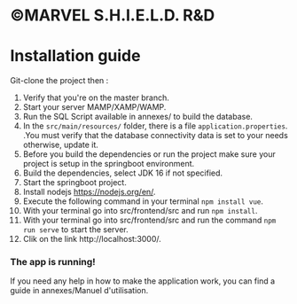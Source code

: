 # ©MARVEL S.H.I.E.L.D. R&D

# Installation guide

Git-clone the project then :

1. Verify that you're on the master branch.
2. Start your server MAMP/XAMP/WAMP.
3. Run the SQL Script available in annexes/ to build the database.
4. In the `src/main/resources/` folder, there is a file `application.properties`.
   .You must verify that the database connectivity data is set to your needs otherwise, update it.
5. Before you build the dependencies or run the project make sure your project is setup in the springboot environment.   
6. Build the dependencies, select JDK 16 if not specified.
7. Start the springboot project.
8. Install nodejs https://nodejs.org/en/.  
9. Execute the following command in your terminal `npm install vue`.
10. With your terminal go into src/frontend/src and run `npm install`.
11. With your terminal go into src/frontend/src and run the command `npm run serve` to start the server.
12. Clik on the link http://localhost:3000/.

### The app is running!

If you need any help in how to make the application work, you can find a guide in annexes/Manuel d'utilisation.
